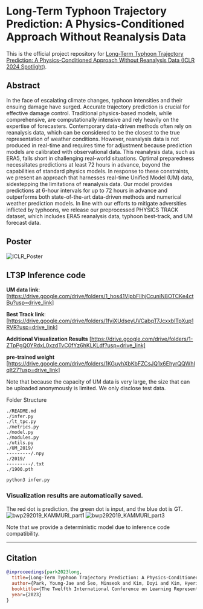 # Long-Term Typhoon Trajectory Prediction: A Physics-Conditioned Approach Without Reanalysis Data

This is the official project repository for [Long-Term Typhoon Trajectory Prediction: A Physics-Conditioned Approach Without Reanalysis Data (ICLR 2024 Spotlight)](https://openreview.net/forum?id=ziDFH8TPPK).

## Abstract
In the face of escalating climate changes, typhoon intensities and their ensuing damage have surged. Accurate trajectory prediction is crucial for effective damage control. Traditional physics-based models, while comprehensive, are computationally intensive and rely heavily on the expertise of forecasters. Contemporary data-driven methods often rely on reanalysis data, which can be considered to be the closest to the true representation of weather conditions. However, reanalysis data is not produced in real-time and requires time for adjustment because prediction models are calibrated with observational data. This reanalysis data, such as ERA5, falls short in challenging real-world situations. Optimal preparedness necessitates predictions at least 72 hours in advance, beyond the capabilities of standard physics models. In response to these constraints, we present an approach that harnesses real-time Unified Model (UM) data, sidestepping the limitations of reanalysis data. Our model provides predictions at 6-hour intervals for up to 72 hours in advance and outperforms both state-of-the-art data-driven methods and numerical weather prediction models. In line with our efforts to mitigate adversities inflicted by typhoons, we release our preprocessed PHYSICS TRACK dataset, which includes ERA5 reanalysis data, typhoon best-track, and UM forecast data.


## Poster
![ICLR_Poster](https://github.com/iclr2024submit/LT3P/assets/146421749/52d9e6d8-5dc6-41cf-a17b-53f1c6395785)

## LT3P Inference code

**UM data link**: [https://drive.google.com/drive/folders/1_hos41VlpbFIlhjCcuniN8OTCKe4ctBu?usp=drive_link]

**Best Track link**: [https://drive.google.com/drive/folders/1fyiXUdseyUVCabqT7JcxxblTpXup1RVR?usp=drive_link]

**Additional Visualization Results** [https://drive.google.com/drive/folders/1-ZTpPgQ0YRdxL0xzdTvC0fYz6hKLKLdf?usp=drive_link]

**pre-trained weight** [https://drive.google.com/drive/folders/1KGuyhXbKbFZCsJQ1x6EhyrQQWhIqIt27?usp=drive_link]



Note that because the capacity of UM data is very large, the size that can be uploaded anonymously is limited.  We only disclose test data.

Folder Structure
```
./README.md
./infer.py
./lt_tpc.py
./metrics.py
./model.py
./modules.py
./utils.py
./UM_2019/
---------/.npy
./2019/
---------/.txt
./1900.pth

```

```bash
python3 infer.py
```

### Visualization results are automatically saved. 

The red dot is prediction, the green dot is input, and the blue dot is GT.
![bwp292019_KAMMURI_part1](https://github.com/iclr2024submit/LT3P/assets/146421749/2707dc71-27fc-4df6-b263-ce8165f0bd8d)
![bwp292019_KAMMURI_part3](https://github.com/iclr2024submit/LT3P/assets/146421749/4f0da225-47eb-4a3b-b4d0-5348284ddc7a)


Note that we provide a deterministic model due to inference code compatibility.


***

## Citation
```bibtex
@inproceedings{park2023long,
  title={Long-Term Typhoon Trajectory Prediction: A Physics-Conditioned Approach Without Reanalysis Data},
  author={Park, Young-Jae and Seo, Minseok and Kim, Doyi and Kim, Hyeri and Choi, Sanghoon and Choi, Beomkyu and Ryu, Jeongwon and Son, Sohee and Jeon, Hae-Gon and Choi, Yeji},
  booktitle={The Twelfth International Conference on Learning Representations},
  year={2023}
}
```
